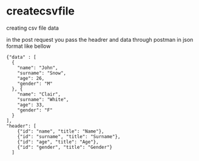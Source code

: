 # createcsvfile
creating csv file data

in the post request you pass the headrer and data through postman in json format 
like bellow 
```
{"data" : [
  {
    "name": "John",
    "surname": "Snow",
    "age": 26,
    "gender": "M"
  }, {
    "name": "Clair",
    "surname": "White",
    "age": 33,
    "gender": "F"
  }
],
"header": [
    {"id": "name", "title": "Name"},
    {"id": "surname", "title": "Surname"},
    {"id": "age", "title": "Age"},
    {"id": "gender", "title": "Gender"}
  ]

```
